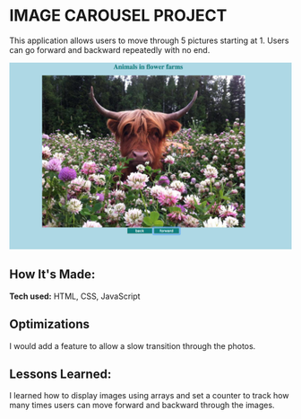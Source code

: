 # IMAGE CAROUSEL PROJECT
This application allows users to move through 5 pictures starting at 1. Users can go forward and backward repeatedly with no end.

![carousel picture](carousel.png)

## How It's Made:

**Tech used:** HTML, CSS, JavaScript

## Optimizations
I would add a feature to allow a slow transition through the photos.

## Lessons Learned:

I learned how to display images using arrays and set a counter to track how many times users can move forward and backward through the images.
